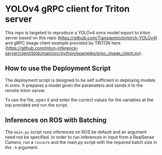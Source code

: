 # YOLOv4 gRPC client for Triton server 

This repo is targeted to reproduce a YOLOv4 onnx model export to triton server based on this repo (https://github.com/Tianxiaomo/pytorch-YOLOv4) and gRPC Image client example provided by TRITON here (https://github.com/triton-inference-server/client/blob/main/src/python/examples/grpc_image_client.py). 

## How to use the Deployment Script
The deployment script is designed to be self sufficient in deploying models in onnx. It prepares a model given the parameters and sends it to the remote triton server.

To use the file, open it and enter the correct values for the variables at the top provided and run the script.

## Inferences on ROS with Batching

The `main.py` script runs inferences on ROS be default and an argument need not be specified. In order to run inferences in input from a RealSense Camera, run a `roscore` and the main.py script with the required batch size in the `-b` argument.

